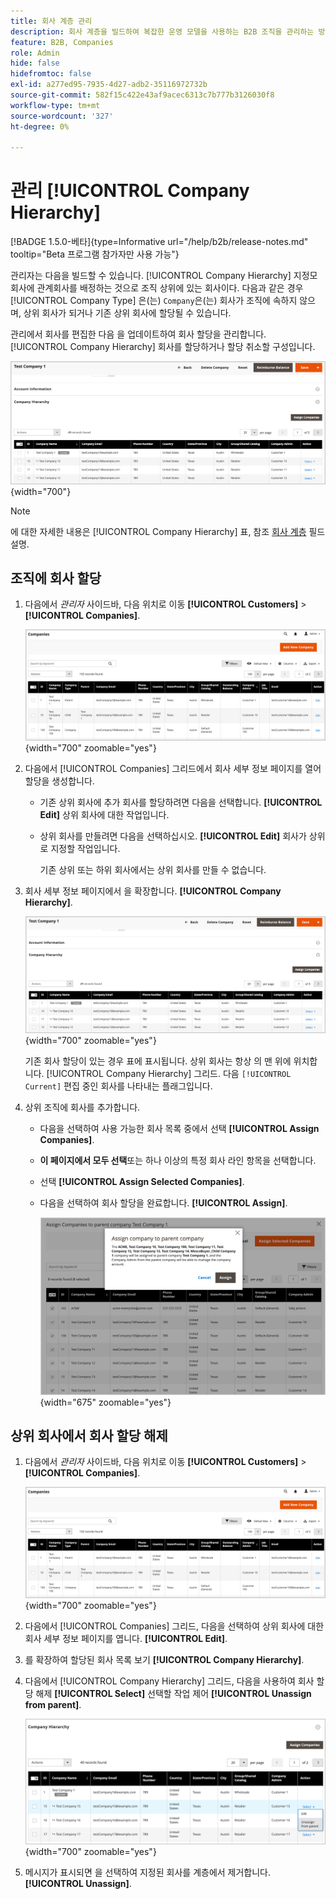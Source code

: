 ```yaml
---
title: 회사 계층 관리
description: 회사 계층을 빌드하여 복잡한 운영 모델을 사용하는 B2B 조직을 관리하는 방법을 알아봅니다
feature: B2B, Companies
role: Admin
hide: false
hidefromtoc: false
exl-id: a277ed95-7935-4d27-adb2-35116972732b
source-git-commit: 582f15c422e43af9acec6313c7b777b3126030f8
workflow-type: tm+mt
source-wordcount: '327'
ht-degree: 0%

---
```


# 관리 [!UICONTROL Company Hierarchy]

[!BADGE 1.5.0-베타]{type=Informative url="/help/b2b/release-notes.md" tooltip="Beta 프로그램 참가자만 사용 가능"}

관리자는 다음을 빌드할 수 있습니다. [!UICONTROL Company Hierarchy] 지정모회사에 관계회사를 배정하는 것으로 조직 상위에 있는 회사이다. 다음과 같은 경우 [!UICONTROL Company Type] 은(는) `Company`은(는) 회사가 조직에 속하지 않으며, 상위 회사가 되거나 기존 상위 회사에 할당될 수 있습니다.

관리에서 회사를 편집한 다음 을 업데이트하여 회사 할당을 관리합니다. [!UICONTROL Company Hierarchy] 회사를 할당하거나 할당 취소할 구성입니다.

![회사 계층 구조 표](./assets/company-detail-hierarchy-current-flag.png){width="700"}

>[!NOTE]
>
>에 대한 자세한 내용은 [!UICONTROL Company Hierarchy] 표, 참조 [회사 계층](account-company-create.md#company-hierarchy) 필드 설명.

## 조직에 회사 할당

1. 다음에서 _관리자_ 사이드바, 다음 위치로 이동 **[!UICONTROL Customers]** > **[!UICONTROL Companies]**.

   ![회사 그리드](./assets/companies-grid-view.png){width="700" zoomable="yes"}

1. 다음에서 [!UICONTROL Companies] 그리드에서 회사 세부 정보 페이지를 열어 할당을 생성합니다.

   - 기존 상위 회사에 추가 회사를 할당하려면 다음을 선택합니다. **[!UICONTROL Edit]** 상위 회사에 대한 작업입니다.
   - 상위 회사를 만들려면 다음을 선택하십시오. **[!UICONTROL Edit]** 회사가 상위로 지정할 작업입니다.

     기존 상위 또는 하위 회사에서는 상위 회사를 만들 수 없습니다.

1. 회사 세부 정보 페이지에서 을 확장합니다. **[!UICONTROL Company Hierarchy]**.

   ![회사 계층 구조 표](./assets/company-detail-hierarchy-current-flag.png){width="700" zoomable="yes"}

   기존 회사 할당이 있는 경우 표에 표시됩니다. 상위 회사는 항상 의 맨 위에 위치합니다. [!UICONTROL Company Hierarchy] 그리드. 다음 `[!UICONTROL Current]` 편집 중인 회사를 나타내는 플래그입니다.

1. 상위 조직에 회사를 추가합니다.

   - 다음을 선택하여 사용 가능한 회사 목록 중에서 선택 **[!UICONTROL Assign Companies]**.

   - **이 페이지에서 모두 선택**&#x200B;또는 하나 이상의 특정 회사 라인 항목을 선택합니다.

   - 선택 **[!UICONTROL Assign Selected Companies]**.

   - 다음을 선택하여 회사 할당을 완료합니다. **[!UICONTROL Assign]**.

     ![조직에 회사 할당](./assets/assign-selected-companies-hierarchy.png){width="675" zoomable="yes"}

## 상위 회사에서 회사 할당 해제

1. 다음에서 _관리자_ 사이드바, 다음 위치로 이동 **[!UICONTROL Customers]** > **[!UICONTROL Companies]**.

   ![회사 그리드](./assets/companies-grid-view.png){width="700" zoomable="yes"}

1. 다음에서 [!UICONTROL Companies] 그리드, 다음을 선택하여 상위 회사에 대한 회사 세부 정보 페이지를 엽니다. **[!UICONTROL Edit]**.

1. 를 확장하여 할당된 회사 목록 보기 **[!UICONTROL Company Hierarchy]**.

1. 다음에서 [!UICONTROL Company Hierarchy] 그리드, 다음을 사용하여 회사 할당 해제 **[!UICONTROL Select]** 선택할 작업 제어 **[!UICONTROL Unassign from parent]**.

   ![상위 조직에서 회사 할당 해제](./assets/company-hierarchy-grid-unassign.png){width="700" zoomable="yes"}

1. 메시지가 표시되면 을 선택하여 지정된 회사를 계층에서 제거합니다. **[!UICONTROL Unassign]**.
